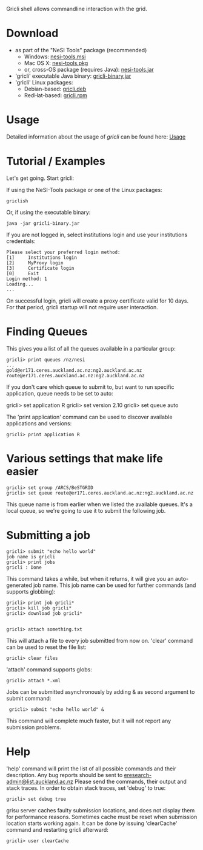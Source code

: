 Gricli shell allows commandline interaction with the grid.  

Download
========

* as part of the "NeSI Tools" package (recommended)
  * Windows: [nesi-tools.msi](http://code.ceres.auckland.ac.nz/stable-downloads/nesi-tools/nesi-tools.msi)
  * Mac OS X: [nesi-tools.pkg](http://code.ceres.auckland.ac.nz/stable-downloads/nesi-tools/nesi-tools.pkg)
  * or, cross-OS package (requires Java): [nesi-tools.jar](http://code.ceres.auckland.ac.nz/stable-downloads/nesi-tools/nesi-tools.jar)
* 'gricli' executable Java binary: [gricli-binary.jar](http://code.ceres.auckland.ac.nz/stable-downloads/gricli/gricli-binary.jar)
* 'gricli' Linux packages:
  * Debian-based: [gricli.deb](http://code.ceres.auckland.ac.nz/stable-downloads/gricli/gricli.deb)
  * RedHat-based: [gricli.rpm](http://code.ceres.auckland.ac.nz/stable-downloads/gricli/gricli.rpm)

Usage
======

Detailed information about the usage of *gricli* can be found here: [Usage](https://github.com/grisu/gricli/blob/develop/USAGE.md)

Tutorial / Examples
===================

Let's get going. Start gricli:

If using the NeSI-Tools package or one of the Linux packages:

    griclish
 
Or, if using the executable binary:

    java -jar gricli-binary.jar

If you are not logged in, select institutions login and use your
institutions credentials:

    Please select your preferred login method:
    [1]     Institutions login
    [2]     MyProxy login
    [3]     Certificate login
    [0]     Exit
    Login method: 1
    Loading...
    ...


On successful login, gricli will create a proxy certificate valid for
10 days. For that period, gricli startup will not require user
interaction.


Finding Queues
======

This gives you a list of all the queues available in a particular group:

    gricli> print queues /nz/nesi
    ...
    gold@er171.ceres.auckland.ac.nz:ng2.auckland.ac.nz
    route@er171.ceres.auckland.ac.nz:ng2.auckland.ac.nz

If you don't care which queue to submit to, but want to run specific
application, queue needs to be set to auto:

   gricli> set application R
   gricli> set version 2.10
   gricli> set queue auto

The 'print application' command can be used to discover available applications
and versions:

    gricli> print application R

 
Various settings that make life easier
======

    gricli> set group /ARCS/BeSTGRID
    gricli> set queue route@er171.ceres.auckland.ac.nz:ng2.auckland.ac.nz
    
This queue name is from earlier when we listed the available
queues. It's a local queue, so we're going to use it to submit the
following job.

Submitting a job
======

    gricli> submit "echo hello world"
    job name is gricli
    gricli> print jobs
    gricli : Done

This command takes a while, but when it returns, it will give you an
auto-generated job name. This job name can be used for further
commands (and supports globbing):

    gricli> print job gricli* 
    gricli> kill job gricli*
    gricli> download job gricli*
    

    gricli> attach something.txt
    
This will attach a file to every job submitted from now on. 'clear'
command can be used to reset the file list:

    gricli> clear files

'attach' command supports globs:

    gricli> attach *.xml

Jobs can be submitted asynchronously by adding & as second argument to submit command:
     
     gricli> submit "echo hello world" &

This command will complete much faster, but it will not report any submission problems. 

Help
======

'help' command will print the list of all possible commands and their
description. Any bug reports should be sent to
eresearch-admin@list.auckland.ac.nz Please send the commands, their
output and stack traces. In order to obtain stack traces, set 'debug'
to true:

    gricli> set debug true

grisu server caches faulty submission locations, and does not display
them for performance reasons. Sometimes cache must be reset when
submission location starts working again. It can be done by issuing
'clearCache' command and restarting gricli afterward:

    gricli> user clearCache 




